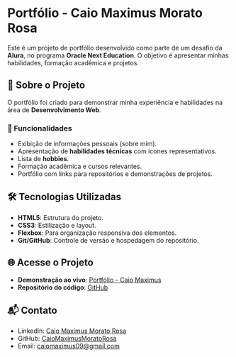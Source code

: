 # Portfólio - Caio Maximus Morato Rosa

Este é um projeto de portfólio desenvolvido como parte de um desafio da **Alura**, no programa **Oracle Next Education**. O objetivo é apresentar minhas habilidades, formação acadêmica e projetos.

## 📄 Sobre o Projeto

O portfólio foi criado para demonstrar minha experiência e habilidades na área de **Desenvolvimento Web**.

### 🚀 Funcionalidades
- Exibição de informações pessoais (sobre mim).
- Apresentação de **habilidades técnicas** com ícones representativos.
- Lista de **hobbies**.
- Formação acadêmica e cursos relevantes.
- Portfólio com links para repositórios e demonstrações de projetos.

## 🛠️ Tecnologias Utilizadas
- **HTML5**: Estrutura do projeto.
- **CSS3**: Estilização e layout.
- **Flexbox**: Para organização responsiva dos elementos.
- **Git/GitHub**: Controle de versão e hospedagem do repositório.
  
## 🌐 Acesse o Projeto
- **Demonstração ao vivo**: [Portfólio - Caio Maximus](https://challenge-theta-seven.vercel.app)
- **Repositório do código**: [GitHub](https://github.com/CaioMaximusMoratoRosa/challenge)

## 📬 Contato
- LinkedIn: [Caio Maximus Morato Rosa](https://www.linkedin.com/in/caio-maximus-morato-rosa-521940238/)
- GitHub: [CaioMaximusMoratoRosa](https://github.com/CaioMaximusMoratoRosa)
- Email: caiomaximus09@gmail.com
